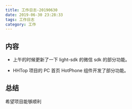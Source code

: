 ```yaml
---
title: 工作日志-20190630
date: 2019-06-30 23:28:33
tags: 工作日志
category: 工作
---
```


## 内容

* 上午的时候更新了一下 light-sdk 的微信 sdk 的部分功能。

* HHTop 项目的 PC 首页  HotPhone 组件开发了部分功能。

## 总结

希望项目能够顺利